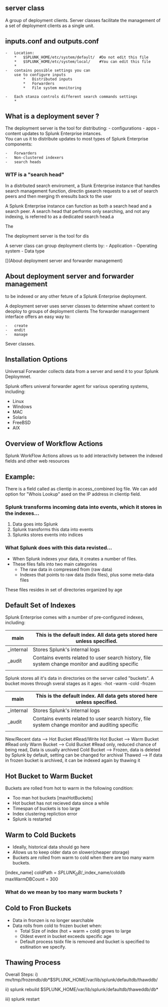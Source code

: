 ## server class


A group of deployment clients.  Server classes facilitate the management 
of a set of deployment clients as a single unit.  


## inputs.conf and outputs.conf
    -   Location:
        *   $SPLUNK_HOME/etc/system/default/  #Do not edit this file
        *   $SPLUNK_HOME/etc/system/local/    #You can edit this file
        *   
    -   contains possible settings you can 
        use to configure inputs
            *   Distributed inputs
            *   Forwarders
            *   File system monitoring
        
    -   Each stanza controls different search commands settings
        *   

## What is a deployment sever ?
The deployment server is the tool for distributing:
    -   configurations
    -   apps
    -   content updates
to Splunk Enterprise intances.  
You can us it to distribute updates to most types of 
Splunk Enterprise components:

    -   Forwarders
    -   Non-clustered indexers
    -   search heads
    
    
### WTF is a "search head" 
In a distrbuted search enviroment, a Slunk Enterprise
instance that handles search management function,
directin gsearch requests to a set of search peers
and then merging th eresults back to the user



A Splunk Enterprise instance can function as both a search head and 
a search peer. A search head that performs only searching, and
not any indexing, is referred to as a dedicated search head.a



The 



The deployment server is the tool for dis


A server class can group deployment clients by:
    -   Application
    -   Operating system
    -   Data type 
    
[](About deployment server and forwarder management)
   
   
   
## About deployment server and forwarder management

   
    
to be indexed or any other feture of a Splunk
Enterprise deployment.


A deployment server uses server classes to determine whawt content to deoploy
to groups of deployment clients  The forwarder managerment
interface offers an easy way to:

    -   create 
    -   endit
    -   manage 
   
Sever classes.





## Installation Options
Universal Forwarder collects data from a server and send it to your Splunk 
Deploymnet.


Splunk offers univeral forwarder agent for various operating systems, including:

-   Linux
-   Windows
-   MAC
-   Solaris 
-   FreeBSD
-   AIX





## Overview of Workflow Actions


Splunk WorkFlow Actions allows us to add interactivity between the indexed fields and 
other web resources

## Example:

There is a field called as clientip in access_combined log file.
We can add option for "Whois Lookup" ased on the IP address in 
clientip field.

### Splunk transforms incoming data into events, which it stores in the indexes...


1. Data goes into Splunk
2. Splunk transforms this data into events
3. Splunks stores events into indices


### What Splunk does with this data revisted...

-   When Splunk indexes your data, it creates a number of files.
-   These files falls into two main categories
    *   The raw data in compressed from (raw data)
    *   Indexes that points to raw data (tsdix files), plus some meta-data files
    
These files resides in set of directories organized by age


    
    
    
## Default Set of Indexes

Splunk Enterprise comes with a number of pre-configured indexes, including:

| main      | This is the default index.   All data gets stored here unless specified.                         |
|-----------|--------------------------------------------------------------------------------------------------|
| _internal | Stores Splunk's internal logs                                                                    |
| _audit    | Contains events related to user search history, file system change monitor and auditing specific |
|           |                                                                                                  |






Splunk stores all it's data in directories on the server called "buckets".
A bucket moves through sveral stages as it ages:
    -hot
    -warm
    -cold
    -frozen
    
    
    
| main      | This is the default index.   All data gets stored here unless specified.                         |
|-----------|--------------------------------------------------------------------------------------------------|
| _internal | Stores Splunk's internal logs                                                                    |
| _audit    | Contains events related to user search history, file system change monitor and auditing specific |
|           |                                                                                                  |
    


New/Recent data --> Hot Bucket #Read/Write
Hot Bucket --> Warm Bucket  #Read only
Warm Bucket --> Cold Bucket #Read only, reduced chance of being read, Data is usually archived
Cold Bucket --> Frozen, data is deleted by Splunk by default, setting can be changed for archival
Thawed --> If data in frozen bucket is archived, it can be indexed again by thawing it




## Hot Bucket to Warm Bucket

Buckets are rolled from hot to warm in the following condition:

*   Too man hot buckets [maxHotBuckets]
*   Hot bucket has not recieved data since a while
*   Timespan of buckets is too large
*   Index clustering repliction error
*   Splunk is restarted





## Warm to Cold Buckets

-  Ideally, historical data should go here
-  Allows us to keep older data on slower(cheaper storage)
-  Buckets are rolled from warm to cold when there are too many warm buckets.


[index_name]
coldPath = $SPLUNK_DB/$_index_name/colddb
maxWarmDBCount = 300



### What do we mean by too many warm buckets ?



## Cold to Fron Buckets

-  Data in fronzen is no longer searchable
-  Data rolls from cold to frozen bucket when:
    *   Total Size of index (hot + warm + cold) grows to large
    *   Oldest event in bucket exceeds specific age
    *   Default process tsidx file is removed and bucket is specified to
        esitination we specify.



## Thawing Process 

Overall Steps:
i) mv/tmp/frozendb/db*$SPLUNK_HOME/var/lib/splunk/defaultdb/thawddb/

ii) splunk rebuild $SPLUNK_HOME/var/lib/splunk/defaultdb/thaweddb/db*

iii) splunk restart





































